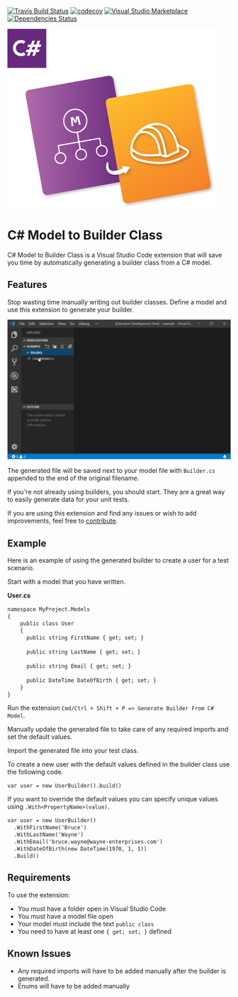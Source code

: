 [![Travis Build Status][travis-img]][travis] [![codecov][codecov-img]][codecov] [![Visual Studio Marketplace][vsmarket-img]][vsmarket] [![Dependencies Status][david-dm-img]][david-dm]

[travis]: https://travis-ci.com/devshop/csharp-model-to-builder
[travis-img]: https://travis-ci.com/devshop/csharp-model-to-builder.svg?branch=master
[codecov-img]: https://codecov.io/gh/devshop/csharp-model-to-builder/branch/master/graph/badge.svg
[codecov]: https://codecov.io/gh/devshop/csharp-model-to-builder
[vsmarket]: https://marketplace.visualstudio.com/items?itemName=frasercrosbie.csharp-model-to-builder
[vsmarket-img]: https://vsmarketplacebadge.apphb.com/version/frasercrosbie.csharp-model-to-builder.svg
[david-dm]: https://david-dm.org/devshop/csharp-model-to-builder?type=dev
[david-dm-img]: https://david-dm.org/devshop/csharp-model-to-builder/dev-status.svg

![Banner](images/logo.png)

# C# Model to Builder Class

C# Model to Builder Class is a Visual Studio Code extension that will save you time by automatically generating a builder class from a C# model.

## Features

Stop wasting time manually writing out builder classes. Define a model and use this extension to generate your builder.

![Example](images/example.gif)

The generated file will be saved next to your model file with `Builder.cs` appended to the end of the original filename.

If you're not already using builders, you should start. They are a great way to easily generate data for your unit tests.

If you are using this extension and find any issues or wish to add improvements, feel free to [contribute](https://github.com/devshop/csharp-model-to-builder).

## Example

Here is an example of using the generated builder to create a user for a test scenario.

Start with a model that you have written.

**User.cs**

```
namespace MyProject.Models
{
    public class User
    {
      public string FirstName { get; set; }

      public string LastName { get; set; }

      public string Email { get; set; }

      public DateTime DateOfBirth { get; set; }
    }
}
```

Run the extension `Cmd/Ctrl + Shift + P => Generate Builder From C# Model`.

Manually update the generated file to take care of any required imports and set the default values.

Import the generated file into your test class.

To create a new user with the default values defined in the builder class use the following code.

```
var user = new UserBuilder().build()
```

If you want to override the default values you can specify unique values using `.With<PropertyName>(value)`.

```
var user = new UserBuilder()
  .WithFirstName('Bruce')
  .WithLastName('Wayne')
  .WithEmail('bruce.wayne@wayne-enterprises.com')
  .WithDateOfBirth(new DateTime(1970, 1, 1))
  .Build()
```

## Requirements

To use the extension:

- You must have a folder open in Visual Studio Code
- You must have a model file open
- Your model must include the text `public class`
- You need to have at least one `{ get; set; }` defined

## Known Issues

- Any required imports will have to be added manually after the builder is generated.
- Enums will have to be added manually
